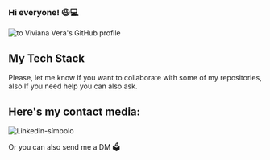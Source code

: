 ### Hi everyone! 😃💻

![to Viviana Vera's GitHub profile](https://user-images.githubusercontent.com/33163800/126901109-903068ea-e4be-4117-8051-b1b34706583c.png)

## My Tech Stack

Please, let me know if you want to collaborate with some of my repositories, also If you need help you can also ask.

## Here's my contact media:

![Linkedin-símbolo](https://user-images.githubusercontent.com/33163800/126901197-54561199-3e19-4832-8d74-e8ac04e82c40.png)

Or you can also send me a DM 🗳

